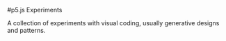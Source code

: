 #p5.js Experiments

A collection of experiments with visual coding, usually generative designs and patterns.
